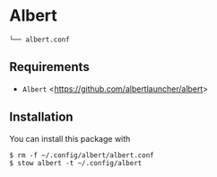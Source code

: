 # Albert
    └── albert.conf

## Requirements
- `Albert` <<https://github.com/albertlauncher/albert>>

## Installation
You can install this package with

    $ rm -f ~/.config/albert/albert.conf
    $ stow albert -t ~/.config/albert
